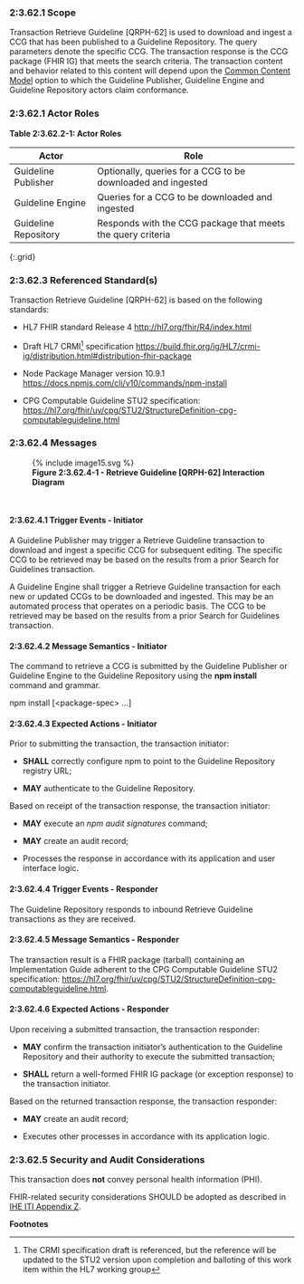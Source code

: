 ### 2:3.62.1 Scope

Transaction Retrieve Guideline \[QRPH-62\] is used to download and ingest a CCG
that has been published to a Guideline Repository. The query parameters
denote the specific CCG. The transaction response is the CCG package
(FHIR IG) that meets the search criteria. The transaction content and behavior related to this content will depend upon the [Common Content Model](CCG_v1_actor.html#common-content-model) option to which the Guideline Publisher, Guideline Engine and Guideline Repository actors claim conformance.

### 2:3.62.1 Actor Roles

**Table 2:3.62.2-1: Actor Roles**

| **Actor** | **Role** |
|----|----|
| Guideline Publisher | Optionally, queries for a CCG to be downloaded and ingested |
| Guideline Engine | Queries for a CCG to be downloaded and ingested |
| Guideline Repository | Responds with the CCG package that meets the query criteria |
{:.grid}

### 2:3.62.3 Referenced Standard(s)

Transaction Retrieve Guideline [QRPH-62] is based on the following standards:

- HL7 FHIR standard Release 4 <http://hl7.org/fhir/R4/index.html>

- Draft HL7 CRMI[^1] specification
  <https://build.fhir.org/ig/HL7/crmi-ig/distribution.html#distribution-fhir-package>

- Node Package Manager version 10.9.1
  <https://docs.npmjs.com/cli/v10/commands/npm-install>

- CPG Computable Guideline STU2 specification:
  <https://hl7.org/fhir/uv/cpg/STU2/StructureDefinition-cpg-computableguideline.html>

### 2:3.62.4 Messages

<figure>
{% include image15.svg %}
<!--
<img src="image15.png" style="height: 100%; width: 100%; object-fit: contain"
 />
 -->
<figcaption><strong>Figure 2:3.62.4-1 - Retrieve Guideline [QRPH-62] Interaction Diagram</strong></figcaption>
</figure>
<br clear="all">

#### 2:3.62.4.1 Trigger Events - Initiator

A Guideline Publisher may trigger a Retrieve Guideline transaction to
download and ingest a specific CCG for subsequent editing. The specific
CCG to be retrieved may be based on the results from a prior Search for
Guidelines transaction.

A Guideline Engine shall trigger a Retrieve Guideline transaction for
each new or updated CCGs to be downloaded and ingested. This may be an
automated process that operates on a periodic basis. The CCG to be
retrieved may be based on the results from a prior Search for Guidelines
transaction.

#### 2:3.62.4.2 Message Semantics - Initiator

The command to retrieve a CCG is submitted by the Guideline Publisher or
Guideline Engine to the Guideline Repository using the **npm install**
command and grammar.

npm install \[\<package-spec\> ...\]

#### 2:3.62.4.3 Expected Actions - Initiator

Prior to submitting the transaction, the transaction initiator:

- **SHALL** correctly configure npm to point to the Guideline Repository
  registry URL;

- **MAY** authenticate to the Guideline Repository.

Based on receipt of the transaction response, the transaction initiator:

- **MAY** execute an *npm audit signatures* command;

- **MAY** create an audit record;

- Processes the response in accordance with its application and user
  interface logic.

#### 2:3.62.4.4 Trigger Events - Responder

The Guideline Repository responds to inbound Retrieve Guideline
transactions as they are received.

#### 2:3.62.4.5 Message Semantics - Responder

The transaction result is a FHIR package (tarball) containing an
Implementation Guide adherent to the CPG Computable Guideline STU2
specification:
<https://hl7.org/fhir/uv/cpg/STU2/StructureDefinition-cpg-computableguideline.html>.

#### 2:3.62.4.6 Expected Actions - Responder

Upon receiving a submitted transaction, the transaction responder:

- **MAY** confirm the transaction initiator’s authentication to the
  Guideline Repository and their authority to execute the submitted
  transaction;

- **SHALL** return a well-formed FHIR IG package (or exception response)
  to the transaction initiator.

Based on the returned transaction response, the transaction responder:

- **MAY** create an audit record;

- Executes other processes in accordance with its application logic.

### 2:3.62.5 Security and Audit Considerations

This transaction does **not** convey personal health information (PHI).

FHIR-related security considerations SHOULD be adopted as described in
[IHE ITI Appendix Z](https://profiles.ihe.net/ITI/TF/Volume2/ch-Z.html#z.8-mobile-security-considerations).

**Footnotes**

[^1]: The CRMI specification draft is referenced, but the reference will
    be updated to the STU2 version upon completion and balloting of this
    work item within the HL7 working group


